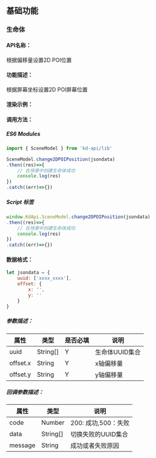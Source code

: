 <!--
 * @Author: 关广强 ggq@jsszkd.com
 * @Date: 2022-05-07 14:36:44
 * @LastEditors: 关广强 ggq@jsszkd.com
 * @LastEditTime: 2022-05-24 18:20:32
 * @FilePath: \KD-API-DOCS\public\md\api\根据偏移量设置2D POI位置.md
 * @Description: 这是默认设置,请设置`customMade`, 打开koroFileHeader查看配置 进行设置: https://github.com/OBKoro1/koro1FileHeader/wiki/%E9%85%8D%E7%BD%AE
-->
## 基础功能
### 生命体

#### API名称：
根据偏移量设置2D POI位置
#### 功能描述：

根据屏幕坐标设置2D POI屏幕位置

#### 渲染示例：

#### 调用方法：

##### ES6 Modules
``` javascript
import { SceneModel } from 'kd-api/lib'

SceneModel.change2DPOIPosition(jsondata)
.then((res)=>{
    // 在场景中创建⽣命体成功
    console.log(res)
})
.catch((err)=>{})
```

##### Script 标签
``` javascript
window.KdApi.SceneModel.change2DPOIPosition(jsondata)
.then((res)=>{
    // 在场景中创建⽣命体成功
    console.log(res)
})
.catch((err)=>{})
```


#### 数据格式：

```javascript
let jsondata = {
    uuid: ['xxxx_xxxx'],
    offset: {
        x: '',
        y: ''
    }
}
```
##### 参数描述：

| 属性      | 类型     | 是否必填 | 说明     |
|---------|--------|------|--------|
| uuid   | String[] | Y    | 生命体UUID集合 |
| offset.x | String      | Y    | x轴偏移量   |
| offset.y | String      | Y    | y轴偏移量   |

##### 回调参数描述：
| 属性      | 类型   | 说明                     |
|---------| ------ | ------------------------ |
| code    | Number | 200: 成功,500：失败  |
| data    | String[] | 切换失败的UUID集合  |
| message | String | 成功或者失败原因  |
